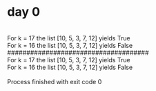 # day 0<br>
<br>
For k = 17 the list [10, 5, 3, 7, 12] yields True<br>
For k = 16 the list [10, 5, 3, 7, 12] yields False<br>
#####################################<br>
For k = 17 the list [10, 5, 3, 7, 12] yields True<br>
For k = 16 the list [10, 5, 3, 7, 12] yields False<br>
<br>
Process finished with exit code 0<br>
